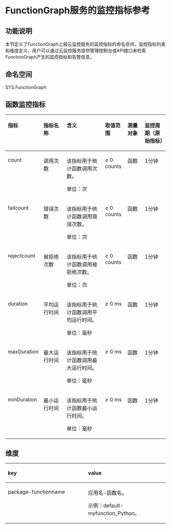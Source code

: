 # FunctionGraph服务的监控指标参考<a name="ZH-CN_TOPIC_0195706908"></a>

## 功能说明<a name="section37243617558"></a>

本节定义了FunctionGraph上报云监控服务的监控指标的命名空间，监控指标列表和维度定义，用户可以通过云监控服务提供管理控制台或API接口来检索FunctionGraph产生的监控指标和告警信息。

## 命名空间<a name="section177503620559"></a>

SYS.FunctionGraph

## 函数监控指标<a name="section177783615510"></a>

<a name="table692281511117"></a>
<table><thead align="left"><tr id="row11923101510116"><th class="cellrowborder" valign="top" width="17.956408718256352%" id="mcps1.1.7.1.1"><p id="p1595311435285"><a name="p1595311435285"></a><a name="p1595311435285"></a>指标</p>
</th>
<th class="cellrowborder" valign="top" width="15.486902619476107%" id="mcps1.1.7.1.2"><p id="p139231315917"><a name="p139231315917"></a><a name="p139231315917"></a>指标名称</p>
</th>
<th class="cellrowborder" valign="top" width="25.86482703459308%" id="mcps1.1.7.1.3"><p id="p192314153115"><a name="p192314153115"></a><a name="p192314153115"></a>含义</p>
</th>
<th class="cellrowborder" valign="top" width="14.057188562287543%" id="mcps1.1.7.1.4"><p id="p99231515512"><a name="p99231515512"></a><a name="p99231515512"></a>取值范围</p>
</th>
<th class="cellrowborder" valign="top" width="11.327734453109379%" id="mcps1.1.7.1.5"><p id="p392314151917"><a name="p392314151917"></a><a name="p392314151917"></a>测量对象</p>
</th>
<th class="cellrowborder" valign="top" width="15.306938612277547%" id="mcps1.1.7.1.6"><p id="p1923615418"><a name="p1923615418"></a><a name="p1923615418"></a>监控周期（原始指标）</p>
</th>
</tr>
</thead>
<tbody><tr id="row1992318151612"><td class="cellrowborder" valign="top" width="17.956408718256352%" headers="mcps1.1.7.1.1 "><p id="p1895304342820"><a name="p1895304342820"></a><a name="p1895304342820"></a>count</p>
</td>
<td class="cellrowborder" valign="top" width="15.486902619476107%" headers="mcps1.1.7.1.2 "><p id="p12105192310115"><a name="p12105192310115"></a><a name="p12105192310115"></a>调用次数</p>
</td>
<td class="cellrowborder" valign="top" width="25.86482703459308%" headers="mcps1.1.7.1.3 "><p id="p7105623312"><a name="p7105623312"></a><a name="p7105623312"></a>该指标用于统计函数调用次数。</p>
<p id="p410582315115"><a name="p410582315115"></a><a name="p410582315115"></a>单位：次</p>
</td>
<td class="cellrowborder" valign="top" width="14.057188562287543%" headers="mcps1.1.7.1.4 "><p id="p81051923812"><a name="p81051923812"></a><a name="p81051923812"></a>≥ 0 counts</p>
</td>
<td class="cellrowborder" valign="top" width="11.327734453109379%" headers="mcps1.1.7.1.5 "><p id="p1410542313111"><a name="p1410542313111"></a><a name="p1410542313111"></a>函数</p>
</td>
<td class="cellrowborder" valign="top" width="15.306938612277547%" headers="mcps1.1.7.1.6 "><p id="p121058236119"><a name="p121058236119"></a><a name="p121058236119"></a>1分钟</p>
</td>
</tr>
<tr id="row392312156116"><td class="cellrowborder" valign="top" width="17.956408718256352%" headers="mcps1.1.7.1.1 "><p id="p7953943172814"><a name="p7953943172814"></a><a name="p7953943172814"></a>failcount</p>
</td>
<td class="cellrowborder" valign="top" width="15.486902619476107%" headers="mcps1.1.7.1.2 "><p id="p15105192310112"><a name="p15105192310112"></a><a name="p15105192310112"></a>错误次数</p>
</td>
<td class="cellrowborder" valign="top" width="25.86482703459308%" headers="mcps1.1.7.1.3 "><p id="p17105142315118"><a name="p17105142315118"></a><a name="p17105142315118"></a>该指标用于统计函数调用错误次数。</p>
<p id="p1410518233118"><a name="p1410518233118"></a><a name="p1410518233118"></a>单位：次</p>
</td>
<td class="cellrowborder" valign="top" width="14.057188562287543%" headers="mcps1.1.7.1.4 "><p id="p191057232015"><a name="p191057232015"></a><a name="p191057232015"></a>≥ 0 counts</p>
</td>
<td class="cellrowborder" valign="top" width="11.327734453109379%" headers="mcps1.1.7.1.5 "><p id="p010519231116"><a name="p010519231116"></a><a name="p010519231116"></a>函数</p>
</td>
<td class="cellrowborder" valign="top" width="15.306938612277547%" headers="mcps1.1.7.1.6 "><p id="p8105523318"><a name="p8105523318"></a><a name="p8105523318"></a>1分钟</p>
</td>
</tr>
<tr id="row12924215714"><td class="cellrowborder" valign="top" width="17.956408718256352%" headers="mcps1.1.7.1.1 "><p id="p1995320433289"><a name="p1995320433289"></a><a name="p1995320433289"></a>rejectcount</p>
</td>
<td class="cellrowborder" valign="top" width="15.486902619476107%" headers="mcps1.1.7.1.2 "><p id="p1105823513"><a name="p1105823513"></a><a name="p1105823513"></a>被拒绝次数</p>
</td>
<td class="cellrowborder" valign="top" width="25.86482703459308%" headers="mcps1.1.7.1.3 "><p id="p161054231911"><a name="p161054231911"></a><a name="p161054231911"></a>该指标用于统计函数调用被拒绝次数。</p>
<p id="p18105223318"><a name="p18105223318"></a><a name="p18105223318"></a>单位：次</p>
</td>
<td class="cellrowborder" valign="top" width="14.057188562287543%" headers="mcps1.1.7.1.4 "><p id="p101051123217"><a name="p101051123217"></a><a name="p101051123217"></a>≥ 0 counts</p>
</td>
<td class="cellrowborder" valign="top" width="11.327734453109379%" headers="mcps1.1.7.1.5 "><p id="p0105142319119"><a name="p0105142319119"></a><a name="p0105142319119"></a>函数</p>
</td>
<td class="cellrowborder" valign="top" width="15.306938612277547%" headers="mcps1.1.7.1.6 "><p id="p161051623310"><a name="p161051623310"></a><a name="p161051623310"></a>1分钟</p>
</td>
</tr>
<tr id="row1192416154112"><td class="cellrowborder" valign="top" width="17.956408718256352%" headers="mcps1.1.7.1.1 "><p id="p1953164352816"><a name="p1953164352816"></a><a name="p1953164352816"></a>duration</p>
</td>
<td class="cellrowborder" valign="top" width="15.486902619476107%" headers="mcps1.1.7.1.2 "><p id="p3105142316112"><a name="p3105142316112"></a><a name="p3105142316112"></a>平均运行时间</p>
</td>
<td class="cellrowborder" valign="top" width="25.86482703459308%" headers="mcps1.1.7.1.3 "><p id="p1010519231015"><a name="p1010519231015"></a><a name="p1010519231015"></a>该指标用于统计函数调用平均运行时间。</p>
<p id="p610522315119"><a name="p610522315119"></a><a name="p610522315119"></a>单位：毫秒</p>
</td>
<td class="cellrowborder" valign="top" width="14.057188562287543%" headers="mcps1.1.7.1.4 "><p id="p41061323517"><a name="p41061323517"></a><a name="p41061323517"></a>≥ 0 ms</p>
</td>
<td class="cellrowborder" valign="top" width="11.327734453109379%" headers="mcps1.1.7.1.5 "><p id="p1610619231219"><a name="p1610619231219"></a><a name="p1610619231219"></a>函数</p>
</td>
<td class="cellrowborder" valign="top" width="15.306938612277547%" headers="mcps1.1.7.1.6 "><p id="p111061023412"><a name="p111061023412"></a><a name="p111061023412"></a>1分钟</p>
</td>
</tr>
<tr id="row119244151513"><td class="cellrowborder" valign="top" width="17.956408718256352%" headers="mcps1.1.7.1.1 "><p id="p495318439287"><a name="p495318439287"></a><a name="p495318439287"></a>maxDuration</p>
</td>
<td class="cellrowborder" valign="top" width="15.486902619476107%" headers="mcps1.1.7.1.2 "><p id="p1210610230117"><a name="p1210610230117"></a><a name="p1210610230117"></a>最大运行时间</p>
</td>
<td class="cellrowborder" valign="top" width="25.86482703459308%" headers="mcps1.1.7.1.3 "><p id="p101066231914"><a name="p101066231914"></a><a name="p101066231914"></a>该指标用于统计函数调用最大运行时间。</p>
<p id="p111069232117"><a name="p111069232117"></a><a name="p111069232117"></a>单位：毫秒</p>
</td>
<td class="cellrowborder" valign="top" width="14.057188562287543%" headers="mcps1.1.7.1.4 "><p id="p181061923512"><a name="p181061923512"></a><a name="p181061923512"></a>≥ 0 ms</p>
</td>
<td class="cellrowborder" valign="top" width="11.327734453109379%" headers="mcps1.1.7.1.5 "><p id="p2106423114"><a name="p2106423114"></a><a name="p2106423114"></a>函数</p>
</td>
<td class="cellrowborder" valign="top" width="15.306938612277547%" headers="mcps1.1.7.1.6 "><p id="p210617234115"><a name="p210617234115"></a><a name="p210617234115"></a>1分钟</p>
</td>
</tr>
<tr id="row1792431516119"><td class="cellrowborder" valign="top" width="17.956408718256352%" headers="mcps1.1.7.1.1 "><p id="p695314317287"><a name="p695314317287"></a><a name="p695314317287"></a>minDuration</p>
</td>
<td class="cellrowborder" valign="top" width="15.486902619476107%" headers="mcps1.1.7.1.2 "><p id="p01061123418"><a name="p01061123418"></a><a name="p01061123418"></a>最小运行时间</p>
</td>
<td class="cellrowborder" valign="top" width="25.86482703459308%" headers="mcps1.1.7.1.3 "><p id="p191066239119"><a name="p191066239119"></a><a name="p191066239119"></a>该指标用于统计函数最小运行时间。</p>
<p id="p31061123117"><a name="p31061123117"></a><a name="p31061123117"></a>单位：毫秒</p>
</td>
<td class="cellrowborder" valign="top" width="14.057188562287543%" headers="mcps1.1.7.1.4 "><p id="p16106223915"><a name="p16106223915"></a><a name="p16106223915"></a>≥ 0 ms</p>
</td>
<td class="cellrowborder" valign="top" width="11.327734453109379%" headers="mcps1.1.7.1.5 "><p id="p1410614235117"><a name="p1410614235117"></a><a name="p1410614235117"></a>函数</p>
</td>
<td class="cellrowborder" valign="top" width="15.306938612277547%" headers="mcps1.1.7.1.6 "><p id="p81069231117"><a name="p81069231117"></a><a name="p81069231117"></a>1分钟</p>
</td>
</tr>
</tbody>
</table>

## 维度<a name="section17346143012499"></a>

<a name="table076413085020"></a>
<table><thead align="left"><tr id="row876480165020"><th class="cellrowborder" valign="top" width="50%" id="mcps1.1.3.1.1"><p id="p167644010504"><a name="p167644010504"></a><a name="p167644010504"></a>key</p>
</th>
<th class="cellrowborder" valign="top" width="50%" id="mcps1.1.3.1.2"><p id="p176412020502"><a name="p176412020502"></a><a name="p176412020502"></a>value</p>
</th>
</tr>
</thead>
<tbody><tr id="row10764130185013"><td class="cellrowborder" valign="top" width="50%" headers="mcps1.1.3.1.1 "><p id="p376490115011"><a name="p376490115011"></a><a name="p376490115011"></a>package-functionname</p>
</td>
<td class="cellrowborder" valign="top" width="50%" headers="mcps1.1.3.1.2 "><p id="p111198624315"><a name="p111198624315"></a><a name="p111198624315"></a>应用名-函数名。</p>
<p id="p37641203506"><a name="p37641203506"></a><a name="p37641203506"></a>示例：default-myfunction_Python。</p>
</td>
</tr>
</tbody>
</table>

